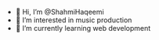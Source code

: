 - 👋 Hi, I’m @ShahmiHaqeemi
- 👀 I’m interested in music production
- 🌱 I’m currently learning web development

<!---
ShahmiHaqeemi/ShahmiHaqeemi is a ✨ special ✨ repository because its `README.md` (this file) appears on your GitHub profile.
You can click the Preview link to take a look at your changes.
--->
